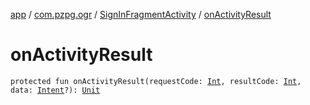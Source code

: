 [app](../../index.md) / [com.pzpg.ogr](../index.md) / [SignInFragmentActivity](index.md) / [onActivityResult](./on-activity-result.md)

# onActivityResult

`protected fun onActivityResult(requestCode: `[`Int`](https://kotlinlang.org/api/latest/jvm/stdlib/kotlin/-int/index.html)`, resultCode: `[`Int`](https://kotlinlang.org/api/latest/jvm/stdlib/kotlin/-int/index.html)`, data: `[`Intent`](https://developer.android.com/reference/android/content/Intent.html)`?): `[`Unit`](https://kotlinlang.org/api/latest/jvm/stdlib/kotlin/-unit/index.html)